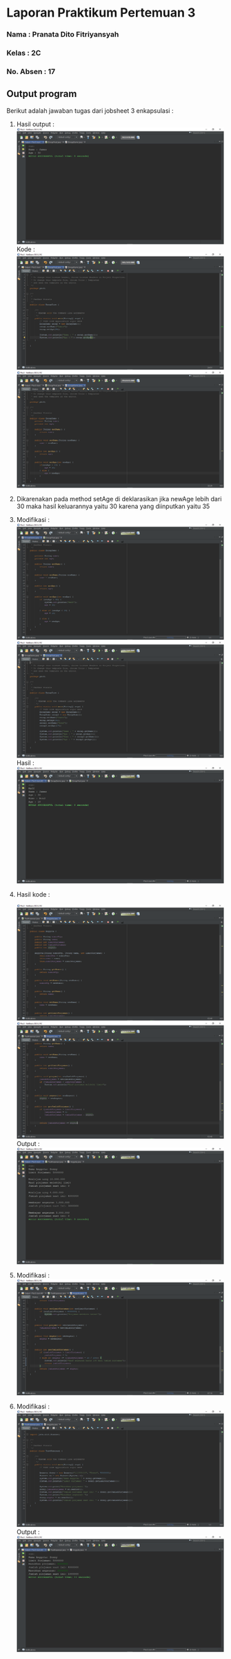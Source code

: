 # Laporan Praktikum Pertemuan 3

### Nama : Pranata Dito Fitriyansyah

### Kelas : 2C

### No. Absen : 17

## Output program

Berikut adalah jawaban tugas dari jobsheet 3 enkapsulasi :

1. Hasil output :
   <img src="soal1 (1).png">
   Kode :
   <img src="soal1 (2).png">
   <img src="soal1 (3).png">

2. Dikarenakan pada method setAge di deklarasikan jika newAge lebih dari 30 maka hasil keluarannya yaitu 30 karena yang diinputkan yaitu 35

3. Modifikasi :
   <img src="soal3 (2).png">
   <img src="soal3 (3).png">
   Hasil :
   <img src="soal3 (1).png">

4. Hasil kode :

    <img src="soal4 (2).png">
    <img src="soal4 (3).png">
   Output :
    <img src="soal4 (4).png">

5. Modifikasi :
   <img src="soal5.png">

6. Modifikasi :
   <img src="soal6 (2).png">
   Output :
   <img src="soal6 (1).png">
